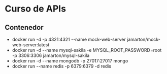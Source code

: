 # Curso de APIs

## Contenedor
- docker run -d -p 4321:4321 --name mock-web-server jamarton/mock-web-server:latest
- docker run -d --name mysql-sakila -e MYSQL_ROOT_PASSWORD=root -p 3306:3306 jamarton/mysql-sakila
- docker run -d --name mongodb -p 27017:27017 mongo
- docker run --name redis -p 6379:6379 -d redis